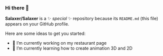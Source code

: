 ### Hi there 👋


**Salaxer/Salaxer** is a ✨ _special_ ✨ repository because its `README.md` (this file) appears on your GitHub profile.

Here are some ideas to get you started:

- 🔭 I’m currently working on my restaurant page
- 🌱 I’m currently learning how to create animation 3D and 2D

